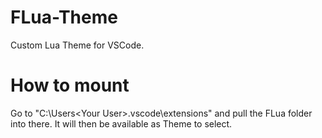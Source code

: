 # FLua-Theme
Custom Lua Theme for VSCode.

# How to mount
Go to "C:\Users\<Your User>\.vscode\extensions\" and pull the FLua folder into there. It will then be available as Theme to select.

